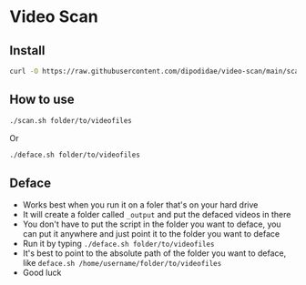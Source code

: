 # Video Scan

## Install
```sh
curl -O https://raw.githubusercontent.com/dipodidae/video-scan/main/scan.sh && chmod +x scan.sh
```

## How to use

```sh
./scan.sh folder/to/videofiles
```

Or

```sh
./deface.sh folder/to/videofiles
```


## Deface

- Works best when you run it on a foler that's on your hard drive
- It will create a folder called `_output` and put the defaced videos in there
- You don't have to put the script in the folder you want to deface, you can put it anywhere and just point it to the folder you want to deface
- Run it by typing `./deface.sh folder/to/videofiles`
- It's best to point to the absolute path of the folder you want to deface, like `deface.sh /home/username/folder/to/videofiles`
- Good luck
